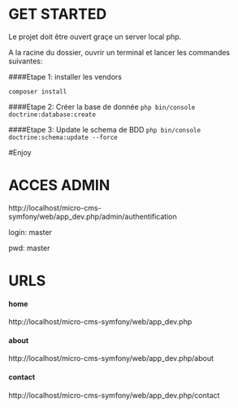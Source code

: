 GET STARTED
===================
Le projet doit être ouvert graçe un server local php.

A la racine du dossier, ouvrir un terminal et lancer les commandes suivantes:

####Etape 1:  installer les vendors

```composer install```

####Etape 2:  Créer la base de donnée
```php bin/console doctrine:database:create```

####Etape 3:  Update le schema de BDD
```php bin/console doctrine:schema:update --force```


#Enjoy

ACCES ADMIN
===================
http://localhost/micro-cms-symfony/web/app_dev.php/admin/authentification

login: master

pwd: master




URLS 
===================
#### home
http://localhost/micro-cms-symfony/web/app_dev.php

#### about
http://localhost/micro-cms-symfony/web/app_dev.php/about

#### contact
http://localhost/micro-cms-symfony/web/app_dev.php/contact